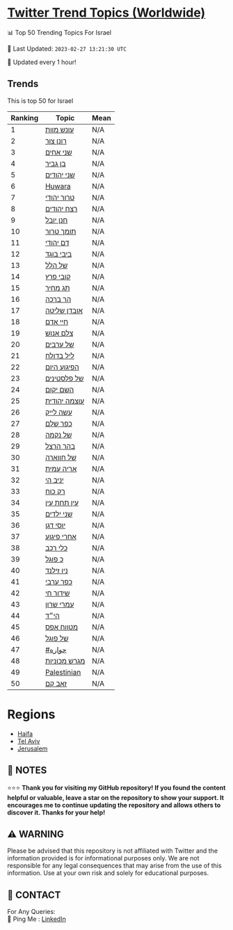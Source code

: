 [Twitter Trend Topics (Worldwide)](https://github.com/ErcinDedeoglu/Twitter-Trend-Topics)
==========


📊 Top 50 Trending Topics For Israel

📆 Last Updated: `2023-02-27 13:21:30 UTC`

🔧 Updated every 1 hour!


## Trends

This is top 50 for Israel

| Ranking | Topic | Mean |
| ------- | ------------ | ------------ |
| 1 | [עונש מוות](http://twitter.com/search?q=%d7%a2%d7%95%d7%a0%d7%a9+%d7%9e%d7%95%d7%95%d7%aa) | N/A |
| 2 | [רונן צור](http://twitter.com/search?q=%d7%a8%d7%95%d7%a0%d7%9f+%d7%a6%d7%95%d7%a8) | N/A |
| 3 | [שני אחים](http://twitter.com/search?q=%d7%a9%d7%a0%d7%99+%d7%90%d7%97%d7%99%d7%9d) | N/A |
| 4 | [בן גביר](http://twitter.com/search?q=%d7%91%d7%9f+%d7%92%d7%91%d7%99%d7%a8) | N/A |
| 5 | [שני יהודים](http://twitter.com/search?q=%d7%a9%d7%a0%d7%99+%d7%99%d7%94%d7%95%d7%93%d7%99%d7%9d) | N/A |
| 6 | [Huwara](http://twitter.com/search?q=Huwara) | N/A |
| 7 | [טרור יהודי](http://twitter.com/search?q=%d7%98%d7%a8%d7%95%d7%a8+%d7%99%d7%94%d7%95%d7%93%d7%99) | N/A |
| 8 | [רצח יהודים](http://twitter.com/search?q=%d7%a8%d7%a6%d7%97+%d7%99%d7%94%d7%95%d7%93%d7%99%d7%9d) | N/A |
| 9 | [חנן יובל](http://twitter.com/search?q=%d7%97%d7%a0%d7%9f+%d7%99%d7%95%d7%91%d7%9c) | N/A |
| 10 | [תומך טרור](http://twitter.com/search?q=%d7%aa%d7%95%d7%9e%d7%9a+%d7%98%d7%a8%d7%95%d7%a8) | N/A |
| 11 | [דם יהודי](http://twitter.com/search?q=%d7%93%d7%9d+%d7%99%d7%94%d7%95%d7%93%d7%99) | N/A |
| 12 | [ביבי בוגד](http://twitter.com/search?q=%d7%91%d7%99%d7%91%d7%99+%d7%91%d7%95%d7%92%d7%93) | N/A |
| 13 | [של הלל](http://twitter.com/search?q=%d7%a9%d7%9c+%d7%94%d7%9c%d7%9c) | N/A |
| 14 | [קובי פרץ](http://twitter.com/search?q=%d7%a7%d7%95%d7%91%d7%99+%d7%a4%d7%a8%d7%a5) | N/A |
| 15 | [תג מחיר](http://twitter.com/search?q=%d7%aa%d7%92+%d7%9e%d7%97%d7%99%d7%a8) | N/A |
| 16 | [הר ברכה](http://twitter.com/search?q=%d7%94%d7%a8+%d7%91%d7%a8%d7%9b%d7%94) | N/A |
| 17 | [אובדן שליטה](http://twitter.com/search?q=%d7%90%d7%95%d7%91%d7%93%d7%9f+%d7%a9%d7%9c%d7%99%d7%98%d7%94) | N/A |
| 18 | [חיי אדם](http://twitter.com/search?q=%d7%97%d7%99%d7%99+%d7%90%d7%93%d7%9d) | N/A |
| 19 | [צלם אנוש](http://twitter.com/search?q=%d7%a6%d7%9c%d7%9d+%d7%90%d7%a0%d7%95%d7%a9) | N/A |
| 20 | [של ערבים](http://twitter.com/search?q=%d7%a9%d7%9c+%d7%a2%d7%a8%d7%91%d7%99%d7%9d) | N/A |
| 21 | [ליל בדולח](http://twitter.com/search?q=%d7%9c%d7%99%d7%9c+%d7%91%d7%93%d7%95%d7%9c%d7%97) | N/A |
| 22 | [הפיגוע היום](http://twitter.com/search?q=%d7%94%d7%a4%d7%99%d7%92%d7%95%d7%a2+%d7%94%d7%99%d7%95%d7%9d) | N/A |
| 23 | [של פלסטינים](http://twitter.com/search?q=%d7%a9%d7%9c+%d7%a4%d7%9c%d7%a1%d7%98%d7%99%d7%a0%d7%99%d7%9d) | N/A |
| 24 | [השם יקום](http://twitter.com/search?q=%d7%94%d7%a9%d7%9d+%d7%99%d7%a7%d7%95%d7%9d) | N/A |
| 25 | [עוצמה יהודית](http://twitter.com/search?q=%d7%a2%d7%95%d7%a6%d7%9e%d7%94+%d7%99%d7%94%d7%95%d7%93%d7%99%d7%aa) | N/A |
| 26 | [עשה לייק](http://twitter.com/search?q=%d7%a2%d7%a9%d7%94+%d7%9c%d7%99%d7%99%d7%a7) | N/A |
| 27 | [כפר שלם](http://twitter.com/search?q=%d7%9b%d7%a4%d7%a8+%d7%a9%d7%9c%d7%9d) | N/A |
| 28 | [של נקמה](http://twitter.com/search?q=%d7%a9%d7%9c+%d7%a0%d7%a7%d7%9e%d7%94) | N/A |
| 29 | [בהר הרצל](http://twitter.com/search?q=%d7%91%d7%94%d7%a8+%d7%94%d7%a8%d7%a6%d7%9c) | N/A |
| 30 | [של חווארה](http://twitter.com/search?q=%d7%a9%d7%9c+%d7%97%d7%95%d7%95%d7%90%d7%a8%d7%94) | N/A |
| 31 | [אריה עמית](http://twitter.com/search?q=%d7%90%d7%a8%d7%99%d7%94+%d7%a2%d7%9e%d7%99%d7%aa) | N/A |
| 32 | [יניב הי](http://twitter.com/search?q=%d7%99%d7%a0%d7%99%d7%91+%d7%94%d7%99) | N/A |
| 33 | [רק כוח](http://twitter.com/search?q=%d7%a8%d7%a7+%d7%9b%d7%95%d7%97) | N/A |
| 34 | [עין תחת עין](http://twitter.com/search?q=%d7%a2%d7%99%d7%9f+%d7%aa%d7%97%d7%aa+%d7%a2%d7%99%d7%9f) | N/A |
| 35 | [שני ילדים](http://twitter.com/search?q=%d7%a9%d7%a0%d7%99+%d7%99%d7%9c%d7%93%d7%99%d7%9d) | N/A |
| 36 | [יוסי דגן](http://twitter.com/search?q=%d7%99%d7%95%d7%a1%d7%99+%d7%93%d7%92%d7%9f) | N/A |
| 37 | [אחרי פיגוע](http://twitter.com/search?q=%d7%90%d7%97%d7%a8%d7%99+%d7%a4%d7%99%d7%92%d7%95%d7%a2) | N/A |
| 38 | [כלי רכב](http://twitter.com/search?q=%d7%9b%d7%9c%d7%99+%d7%a8%d7%9b%d7%91) | N/A |
| 39 | [כ פוגל](http://twitter.com/search?q=%d7%9b+%d7%a4%d7%95%d7%92%d7%9c) | N/A |
| 40 | [ניו זילנד](http://twitter.com/search?q=%d7%a0%d7%99%d7%95+%d7%96%d7%99%d7%9c%d7%a0%d7%93) | N/A |
| 41 | [כפר ערבי](http://twitter.com/search?q=%d7%9b%d7%a4%d7%a8+%d7%a2%d7%a8%d7%91%d7%99) | N/A |
| 42 | [שידור חי](http://twitter.com/search?q=%d7%a9%d7%99%d7%93%d7%95%d7%a8+%d7%97%d7%99) | N/A |
| 43 | [עמרי שרון](http://twitter.com/search?q=%d7%a2%d7%9e%d7%a8%d7%99+%d7%a9%d7%a8%d7%95%d7%9f) | N/A |
| 44 | [הי״ד](http://twitter.com/search?q=%d7%94%d7%99%d7%b4%d7%93) | N/A |
| 45 | [מטווח אפס](http://twitter.com/search?q=%d7%9e%d7%98%d7%95%d7%95%d7%97+%d7%90%d7%a4%d7%a1) | N/A |
| 46 | [של פוגל](http://twitter.com/search?q=%d7%a9%d7%9c+%d7%a4%d7%95%d7%92%d7%9c) | N/A |
| 47 | [#حواره](http://twitter.com/search?q=%23%d8%ad%d9%88%d8%a7%d8%b1%d9%87) | N/A |
| 48 | [מגרש מכוניות](http://twitter.com/search?q=%d7%9e%d7%92%d7%a8%d7%a9+%d7%9e%d7%9b%d7%95%d7%a0%d7%99%d7%95%d7%aa) | N/A |
| 49 | [Palestinian](http://twitter.com/search?q=Palestinian) | N/A |
| 50 | [זאב קם](http://twitter.com/search?q=%d7%96%d7%90%d7%91+%d7%a7%d7%9d) | N/A |



# Regions

* [Haifa](</Israel/Haifa.md>)
* [Tel Aviv](</Israel/Tel Aviv.md>)
* [Jerusalem](</Israel/Jerusalem.md>)



## 📝 NOTES

⭐⭐⭐ **Thank you for visiting my GitHub repository! If you found the content helpful or valuable, leave a star on the repository to show your support. It encourages me to continue updating the repository and allows others to discover it. Thanks for your help!**


## ⚠️ WARNING

Please be advised that this repository is not affiliated with Twitter and the information provided is for informational purposes only. We are not responsible for any legal consequences that may arise from the use of this information. Use at your own risk and solely for educational purposes.


## 📨 CONTACT

 For Any Queries:  
            🏓 Ping Me : [LinkedIn](https://www.linkedin.com/in/ercindedeoglu/)
